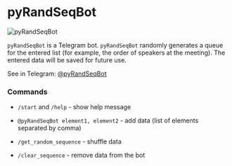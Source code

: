 # pyRandSeqBot

![pyRandSeqBot](https://cdn4.telesco.pe/file/be2WG-Bj1JQL33flNR07U0PEeue0futkMty46VFVKvMpVKcFEV2clU_T8BdhMz4I4HfNZwNJZKFADxbKKWRZe-SGBSsKTV3B7VJsEqqwp5lPfIXhjjADhrNegKipVbANJobVvdffu67YEPVm2p-tWFOrTZj-B-K9JXjxqpV026dGw9T3pSyR-V0F0ilZzQ3EMcS0L3s70SSdKiF58SXal2MBlSTHcRhKuQ3sjQI3c0teiF6n7bHQZV931AQLQlZZPqTfdcz01ntOUkhYSQ9YuYyobH3QcksQHYYIGDeEefKLL0KWjfMVTPG78zeci8Fn27oK2WdVa1eORnHG6VkrSw.jpg)

`pyRandSeqBot` is a Telegram bot. `pyRandSeqBot` randomly generates a queue for the entered list 
(for example, the order of speakers at the meeting). The entered data will be saved for future use.

See in Telegram: [@pyRandSeqBot](http://t.me/pyRandSeqBot)

### Commands

- `/start` and `/help` - show help message

- `@pyRandSeqBot element1, element2` - add data (list of elements separated by comma)

- `/get_random_sequence` - shuffle data

- `/clear_sequence` - remove data from the bot
